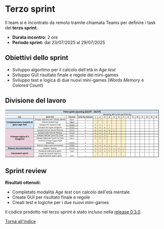 # Terzo sprint

Il team si è incontrato da remoto tramite chiamata Teams per definire i task del **terzo sprint**.

- **Durata incontro:** 2 ore
- **Periodo sprint:** dal 23/07/2025 al 29/07/2025

## Obiettivi dello sprint

- Sviluppo algoritmo per il calcolo dell'età in *Age test*
- Sviluppo GUI risultato finale e regole dei mini-games
- Sviluppo test e logica di due nuovi mini-games (*Words Memory* e *Colored Count*)

## Divisione del lavoro

![TerzoSprint](../img/thirdSprint.jpg)

## Sprint review

**Risultati ottenuti:**

- Completato modalità *Age test* con calcolo dell'età mentale
- Create GUI per risultato finale e regole
- Creati test e logiche per i due nuovi mini-games

Il codice prodotto nel terzo sprint è stato incluso
nella [release 0.3.0](https://github.com/LorenzoRigoni/PPS-25-BTS/releases/tag/v0.3.0).

[Torna all'indice](../index.md)